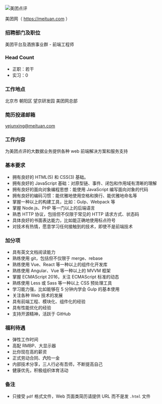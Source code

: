 ![美团点评](http://www.dpfile.com/ba/es/zhaopin-campus/assets/images/new_logo@2x.png)

美团网（ https://meituan.com ）

### 招聘部门及职位

美团平台及酒旅事业群 - 前端工程师

### Head Count

- 正职：若干
- 实习：0

### 工作地点

北京市 朝阳区 望京研发园 美团网总部

### 简历投递邮箱

yejunxing@meituan.com

### 工作内容
为美团点评的大数据业务提供各种 web 前端解决方案和服务支持

### 基本要求
- 拥有良好的 HTML(5) 和 CSS(3) 基础。
- 拥有良好的 JavaScript 基础：对原型链、事件、闭包和作用域有清晰的理解
- 拥有良好的面向对象编程思想：能使用 JavaScript 编写面向对象的代码
- 拥有良好的编码习惯：能优雅地使用空格和换行、能优雅地命名等
- 掌握一种以上的构建工具，比如：Gulp、Webpack 等
- 掌握 Node.js、PHP 等一门以上的后端语言
- 熟悉 HTTP 协议，包括但不仅限于常见的 HTTP 请求方式、状态码
- 具体良好的书面表达能力，比如能正确地使用标点符号
- 对技术有热情，愿意学习任何接触到的技术，即使不是前端技术

### 加分项
- 具有英文文档阅读能力
- 熟练使用 git，包括但不仅限于 merge、rebase
- 熟练使用 Vue、React 等一种以上的组件化开发库
- 熟练使用 Angular、Vue 等一种以上的 MVVM 框架
- 掌握 ECMAScript 2016，关注 ECMAScript 标准的动态
- 熟练使用 Less 或 Sass 等一种以上 CSS 预处理工具
- 学习能力强，比如能够在 5 分钟内学会 Gulp 的基本使用
- 关注各种 Web 技术的发展
- 具有前端工程、模块化、组件化的经验
- 具有性能优化的经验
- 支持开源精神，活跃于 GitHub

### 福利待遇
- 弹性工作时间
- 高配 RMBP、大显示器
- 比你现在高的薪资
- 正式劳动合同、**六**险一金
- 内部技术分享，三人行必有吾师，不断提高自己
- 健康优先，积极组织体育活动

### 备注

- 只接受 `pdf` 格式文件，Web 页面类简历请提供 URL 而不是发 `.html` 文件
